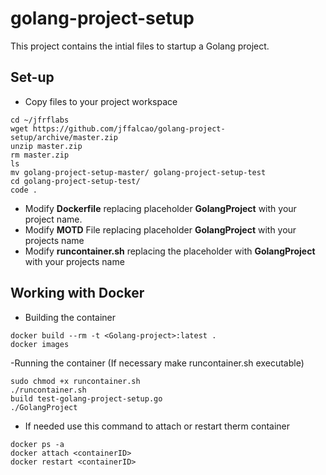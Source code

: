 # golang-project-setup

This project contains the intial files to startup a Golang project.

## Set-up

- Copy files to your project workspace
```
cd ~/jfrflabs
wget https://github.com/jffalcao/golang-project-setup/archive/master.zip
unzip master.zip
rm master.zip
ls 
mv golang-project-setup-master/ golang-project-setup-test
cd golang-project-setup-test/
code .
```
- Modify **Dockerfile** replacing placeholder **GolangProject** with your project name.
- Modify **MOTD** File replacing placeholder **GolangProject** with your projects name
- Modify **runcontainer.sh** replacing the placeholder with **GolangProject** with your projects name

## Working with Docker

- Building the container
```
docker build --rm -t <Golang-project>:latest .
docker images
```
-Running the container (If necessary make runcontainer.sh executable)
```
sudo chmod +x runcontainer.sh
./runcontainer.sh
build test-golang-project-setup.go
./GolangProject
```
- If needed use this command to attach or restart therm container
```
docker ps -a
docker attach <containerID>
docker restart <containerID>
```

